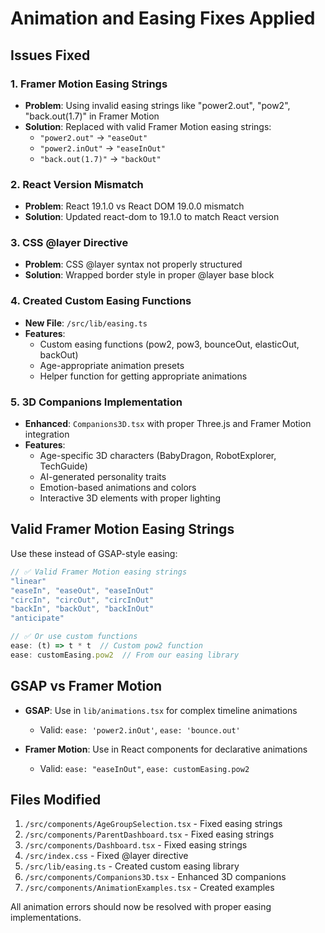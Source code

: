 # Animation and Easing Fixes Applied

## Issues Fixed

### 1. Framer Motion Easing Strings
- **Problem**: Using invalid easing strings like "power2.out", "pow2", "back.out(1.7)" in Framer Motion
- **Solution**: Replaced with valid Framer Motion easing strings:
  - `"power2.out"` → `"easeOut"`
  - `"power2.inOut"` → `"easeInOut"` 
  - `"back.out(1.7)"` → `"backOut"`

### 2. React Version Mismatch
- **Problem**: React 19.1.0 vs React DOM 19.0.0 mismatch
- **Solution**: Updated react-dom to 19.1.0 to match React version

### 3. CSS @layer Directive
- **Problem**: CSS @layer syntax not properly structured
- **Solution**: Wrapped border style in proper @layer base block

### 4. Created Custom Easing Functions
- **New File**: `/src/lib/easing.ts`
- **Features**:
  - Custom easing functions (pow2, pow3, bounceOut, elasticOut, backOut)
  - Age-appropriate animation presets
  - Helper function for getting appropriate animations

### 5. 3D Companions Implementation
- **Enhanced**: `Companions3D.tsx` with proper Three.js and Framer Motion integration
- **Features**:
  - Age-specific 3D characters (BabyDragon, RobotExplorer, TechGuide)
  - AI-generated personality traits
  - Emotion-based animations and colors
  - Interactive 3D elements with proper lighting

## Valid Framer Motion Easing Strings

Use these instead of GSAP-style easing:

```typescript
// ✅ Valid Framer Motion easing strings
"linear"
"easeIn", "easeOut", "easeInOut"  
"circIn", "circOut", "circInOut"
"backIn", "backOut", "backInOut"
"anticipate"

// ✅ Or use custom functions
ease: (t) => t * t  // Custom pow2 function
ease: customEasing.pow2  // From our easing library
```

## GSAP vs Framer Motion

- **GSAP**: Use in `lib/animations.tsx` for complex timeline animations
  - Valid: `ease: 'power2.inOut'`, `ease: 'bounce.out'`
  
- **Framer Motion**: Use in React components for declarative animations  
  - Valid: `ease: "easeInOut"`, `ease: customEasing.pow2`

## Files Modified

1. `/src/components/AgeGroupSelection.tsx` - Fixed easing strings
2. `/src/components/ParentDashboard.tsx` - Fixed easing strings  
3. `/src/components/Dashboard.tsx` - Fixed easing strings
4. `/src/index.css` - Fixed @layer directive
5. `/src/lib/easing.ts` - Created custom easing library
6. `/src/components/Companions3D.tsx` - Enhanced 3D companions
7. `/src/components/AnimationExamples.tsx` - Created examples

All animation errors should now be resolved with proper easing implementations.